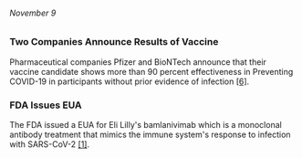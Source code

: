 ###### November 9

### Two Companies Announce Results of Vaccine

Pharmaceutical companies Pfizer and BioNTech announce that their vaccine candidate shows more than 90 percent effectiveness in Preventing COVID-19 in participants without prior evidence of infection [[6]](https://www.thinkglobalhealth.org/article/updated-timeline-coronavirus). 

### FDA Issues EUA

The FDA issued a EUA for Eli Lilly's bamlanivimab which is a monoclonal antibody treatment that mimics the immune system's response to infection with SARS-CoV-2 [[1]](https://www.ajmc.com/view/a-timeline-of-covid19-developments-in-2020).